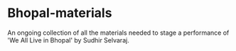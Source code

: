Bhopal-materials
================

An ongoing collection of all the materials needed to stage a performance of 'We All Live in Bhopal' by Sudhir Selvaraj.
